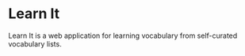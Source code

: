 # Learn It

Learn It is a web application for learning vocabulary from self-curated vocabulary lists. 
